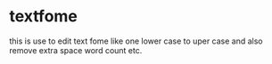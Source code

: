 # textfome
this is use to edit text fome like one lower case to uper case and also remove extra space word count etc.
